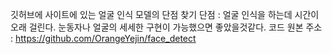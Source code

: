 깃허브에 사이트에 있는 얼굴 인식 모델의 단점 찾기 
단점 : 얼굴 인식을 하는데 시간이 오래 걸린다.
눈동자나 얼굴의 세세한 구현이 가능했으면 좋았을것같다.
코드 원본 주소 : https://github.com/OrangeYejin/face_detect
